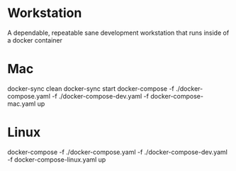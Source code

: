 # Workstation

A dependable, repeatable sane development workstation that runs inside of a docker container

# Mac
docker-sync clean
docker-sync start 
docker-compose -f ./docker-compose.yaml -f ./docker-compose-dev.yaml -f docker-compose-mac.yaml up

# Linux
docker-compose -f ./docker-compose.yaml -f ./docker-compose-dev.yaml -f docker-compose-linux.yaml up
